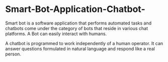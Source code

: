 # Smart-Bot-Application-Chatbot-
Smart bot is a software application that performs automated tasks and chatbots come under the category of bots that reside in various chat platforms. 
A Bot can easily interact with humans.

A chatbot is programmed to work independently of a human operator. It can answer questions formulated in natural language and respond like a real person.

